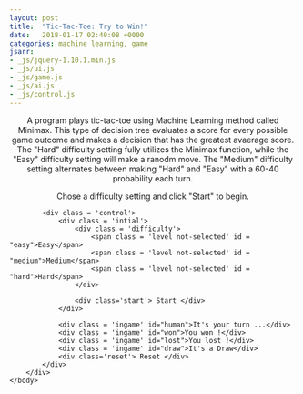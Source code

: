 ```yaml
---
layout: post
title:  "Tic-Tac-Toe: Try to Win!"
date:   2018-01-17 02:40:08 +0000
categories: machine learning, game
jsarr:
- _js/jquery-1.10.1.min.js
- _js/ui.js
- _js/game.js
- _js/ai.js
- _js/control.js
---
```


<html>
    <body class = 'post1'>
    <p style="text-align: center">A program plays tic-tac-toe using Machine Learning method called Minimax. This type of decision tree evaluates a score for every possible game outcome and makes a decision that has the greatest avaerage score. The "Hard" difficulty setting fully utilizes the Minimax function, while the "Easy" difficulty setting will make a ranodm move. The "Medium" difficulty setting alternates between making "Hard" and "Easy" with a 60-40 probability each turn.</p>
    <p style="text-align: center">Chose a difficulty setting and click "Start" to begin.</p>
        <div class = 'game'>
            <div class = 'board'>
                <div class='cell' data-indx = "0" ></div>
                <div class='cell' data-indx = "1" ></div>
                <div class='cell' data-indx = "2" ></div>
                <div class='cell' data-indx = "3" ></div>
                <div class='cell' data-indx = "4" ></div>
                <div class='cell' data-indx = "5" ></div>
                <div class='cell' data-indx = "6" ></div>
                <div class='cell' data-indx = "7" ></div>
                <div class='cell' data-indx = "8" ></div>
            </div>

            <div class = 'control'>
                <div class = 'intial'>
                    <div class = 'difficulty'>
                        <span class = 'level not-selected' id = "easy">Easy</span>
                        <span class = 'level not-selected' id = "medium">Medium</span>
                        <span class = 'level not-selected' id = "hard">Hard</span>
                    </div>

                    <div class='start'> Start </div>
                </div>

                <div class = 'ingame' id="human">It's your turn ...</div>
                <div class = 'ingame' id="won">You won !</div>
                <div class = 'ingame' id="lost">You lost !</div>
                <div class = 'ingame' id="draw">It's a Draw</div>
                <div class='reset'> Reset </div>
            </div>
        </div>
    </body>
</html>
